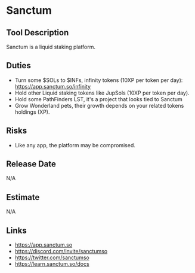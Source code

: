 # Sanctum

## Tool Description

Sanctum is a liquid staking platform.

## Duties

* Turn some $SOLs to $INFs, infinity tokens (10XP per token per day): https://app.sanctum.so/infinity
* Hold other Liquid staking tokens like JupSols (10XP per token per day).
* Hold some PathFinders LST, it's a project that looks tied to Sanctum
* Grow Wonderland pets, their growth depends on your related tokens holdings (XP).

## Risks

* Like any app, the platform may be compromised.

## Release Date

N/A

## Estimate

N/A

## Links

* https://app.sanctum.so
* https://discord.com/invite/sanctumso
* https://twitter.com/sanctumso
* https://learn.sanctum.so/docs
